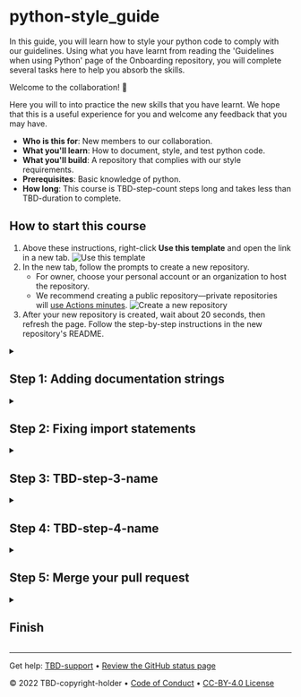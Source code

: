 <!--
  <<< Author notes: Header of the course >>>
  Read <https://skills.github.com/quickstart> for more information about how to build courses using this template.
  Include a 1280×640 image, course name in sentence case, and a concise description in emphasis.
  In your repository settings: enable template repository, add your 1280×640 social image, auto delete head branches.
  Next to "About", add description & tags; disable releases, packages, & environments.
  Add your open source license, GitHub uses Creative Commons Attribution 4.0 International.
-->

# python-style_guide

In this guide, you will learn how to style your python code to comply with our guidelines. Using what you have learnt from reading the 'Guidelines when using Python' page of the Onboarding repository, you will complete several tasks here to help you absorb the skills.

<!--
  <<< Author notes: Start of the course >>>
  Include start button, a note about Actions minutes,
  and tell the learner why they should take the course.
  Each step should be wrapped in <details>/<summary>, with an `id` set.
  The start <details> should have `open` as well.
  Do not use quotes on the <details> tag attributes.
-->

<!--step0-->

<!-- TBD-welcome-paragraph -->
Welcome to the collaboration! :partying_face:

Here you will to into practice the new skills that you have learnt. We hope that this is a useful experience for you and welcome any feedback that you may have.

- **Who is this for**: New members to our collaboration.
- **What you'll learn**: How to document, style, and test python code.
- **What you'll build**: A repository that complies with our style requirements.
- **Prerequisites**: Basic knowledge of python.
- **How long**: This course is TBD-step-count steps long and takes less than TBD-duration to complete.

## How to start this course

1. Above these instructions, right-click **Use this template** and open the link in a new tab.
   ![Use this template](https://user-images.githubusercontent.com/1221423/169618716-fb17528d-f332-4fc5-a11a-eaa23562665e.png)
2. In the new tab, follow the prompts to create a new repository.
   - For owner, choose your personal account or an organization to host the repository.
   - We recommend creating a public repository—private repositories will [use Actions minutes](https://docs.github.com/en/billing/managing-billing-for-github-actions/about-billing-for-github-actions).
   ![Create a new repository](https://user-images.githubusercontent.com/1221423/169618722-406dc508-add4-4074-83f0-c7a7ad87f6f3.png)
3. After your new repository is created, wait about 20 seconds, then refresh the page. Follow the step-by-step instructions in the new repository's README.

<!--endstep0-->

<!--
  <<< Author notes: Step 1 >>>
  Choose 3-5 steps for your course.
  The first step is always the hardest, so pick something easy!
  Link to docs.github.com for further explanations.
  Encourage users to open new tabs for steps!
  TBD-step-1-notes.
-->

<details id=1>
<summary><h2>Step 1: Adding documentation strings</h2></summary>

_Welcome to "python-style_guide"! :wave:_

<!-- TBD-step-1-information -->
For the first step, lets add documentation strings to each of the functions defined in `hello-numbers.py`. Use the onboarding webpage to help you a short summary for each functions their parameters and returns.

**What is _documentation string_**: A documentation string (docstring) is a string that describes a module, function, class, or method definition.

``` python
def bar(var1: list, var2: int, var3: str = "hi", *args, **kwargs):
    """Short summary of the code

     Several sentences providing an extended description. Refer to
     variables using back-ticks, e.g. `var`.

     Parameters
     ----------
     var1 : array_like
         Array_like means all those objects -- lists, nested lists, etc. --
         that can be converted to an array.  We can also refer to
         variables like `var1`.
     var2 : int
         The type above can either refer to an actual Python type
         (e.g. ``int``), or describe the type of the variable in more
         detail, e.g. ``(N,) ndarray`` or ``array_like``.
     var3: {'hi', 'ho'}, optional
         Choices in brackets, default first when optional.
     *args : iterable
         Other arguments.
     **kwargs : dict
         Keyword arguments.

     Returns
     -------
     describe : type
         Explanation of return value named `describe`.
     out : type
         Explanation of `out`.
    """
```
### :keyboard: Activity: Writing docstrings

1. Open a new browser tab, and work on the steps in your second tab while you read the instructions in this tab.
1. Open the file `hello-numbers.py`.
1. Write a short docstring for the following functions:
    1. `HelloWorld`
    1. `SqrNumber`
    1. `SqrtNumber`
    1. `main`
1. Click **Commit changes**.
1. Wait about 20 seconds then refresh this page for the next step.

</details>

<!--
  <<< Author notes: Step 2 >>>
  Start this step by acknowledging the previous step.
  Define terms and link to docs.github.com.
  TBD-step-2-notes.
-->

<details id=2>
<summary><h2>Step 2: Fixing import statements</h2></summary>

_You did Adding documentation strings! :tada:_

<!-- TBD-step-2-information -->
Packages and modules that are imported should always appear at the top of the file after any module comments or docstrings, but before constants. Only one package or module should be imported per line; multiple functions from a single package can be imported on one line though. Imports should be grouped in the following order:

1. Standard library imports.
1. Related third party imports.
1. Local application or library specific imports.

### :keyboard: Activity: Fixing import statements

1. Reopen the file `hello-numbers.py`.
1. Move the import statements within the file into the correct order.
1. Click **Commit changes**.
1. Wait about 20 seconds then refresh this page for the next step.

</details>

<!--
  <<< Author notes: Step 3 >>>
  Start this step by acknowledging the previous step.
  Define terms and link to docs.github.com.
  TBD-step-3-notes.
-->

<details id=3>
<summary><h2>Step 3: TBD-step-3-name</h2></summary>

_Nice work finishing TBD-step-2-name :sparkles:_

TBD-step-3-information

**What is _TBD-term-3_**: TBD-definition-3

### :keyboard: Activity: TBD-step-3-name

1. TBD-step-3-instructions.
1. Wait about 20 seconds then refresh this page for the next step.

</details>

<!--
  <<< Author notes: Step 4 >>>
  Start this step by acknowledging the previous step.
  Define terms and link to docs.github.com.
  TBD-step-4-notes.
-->

<details id=4>
<summary><h2>Step 4: TBD-step-4-name</h2></summary>

_Nicely done TBD-step-3-name! :partying_face:_

TBD-step-4-information

**What is _TBD-term-4_**: TBD-definition-4

### :keyboard: Activity: TBD-step-4-name

1. TBD-step-4-instructions.
1. Wait about 20 seconds then refresh this page for the next step.

</details>

<!--
  <<< Author notes: Step 5 >>>
  Start this step by acknowledging the previous step.
  Define terms and link to docs.github.com.
  TBD-step-5-notes.
-->

<details id=5>
<summary><h2>Step 5: Merge your pull request</h2></summary>

_Almost there TBD-step-4-name! :heart:_

You can now [merge](https://docs.github.com/en/get-started/quickstart/github-glossary#merge) your pull request!

### :keyboard: Activity: Merge your pull request

1. Click **Merge pull request**.
1. Delete the branch `TBD-branch-name` (optional).
1. Wait about 20 seconds then refresh this page for the next step.

</details>

<!--
  <<< Author notes: Finish >>>
  Review what we learned, ask for feedback, provide next steps.
-->

<details id=X>
<summary><h2>Finish</h2></summary>

_Congratulations friend, you've completed this course!_

<img src=TBD-celebrate-image alt=celebrate width=300 align=right>

Here's a recap of all the tasks you've accomplished in your repository:

- TBD-recap.

### What's next?

- TBD-continue.
- [We'd love to hear what you thought of this course](TBD-feedback-link).
- [Take another TBD-organization Course](https://github.com/TBD-organization).
- [Read the GitHub Getting Started docs](https://docs.github.com/en/get-started).
- To find projects to contribute to, check out [GitHub Explore](https://github.com/explore).

</details>

<!--
  <<< Author notes: Footer >>>
  Add a link to get support, GitHub status page, code of conduct, license link.
-->

---

Get help: [TBD-support](TBD-support-link) &bull; [Review the GitHub status page](https://www.githubstatus.com/)

&copy; 2022 TBD-copyright-holder &bull; [Code of Conduct](https://www.contributor-covenant.org/version/2/1/code_of_conduct/code_of_conduct.md) &bull; [CC-BY-4.0 License](https://creativecommons.org/licenses/by/4.0/legalcode)
